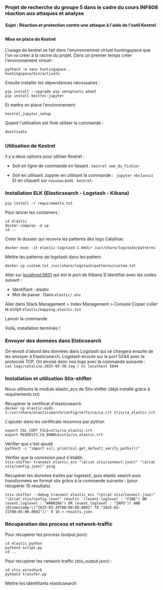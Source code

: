 ### Projet de recherche du groupe 5 dans le cadre du cours INF808 réaction aux attaques et analyse

#### Sujet : Réaction et protection contre une attaque à l'aide de l'outil Kestrel 



##
#### Mise en place de Kestrel
L'usage de kestrel se fait dans l'environnemnet virtuel huntingspace que l'on va créer à la racine du projet. Dans un premier temps créer l'environnement virtuel : 
``` 
python3 -m venv huntingspace .
huntingspace/bin/activate
```
  
Ensuite installer les dépendances nécessaires :
```
pip install --upgrade pip setuptools wheel
pip install kestrel-jupyter
```

Et mettre en place l'environnement 
```
kestrel_jupyter_setup
```

Quand l'utilisation est finie utiliser la commande : 

```deactivate```


##
### Utilisation de Kestrel 
Il y a deux options pour utiliser Kestrel :

- Soit en ligne de commande en faisant :
```kestrel nom_du_fichier```

- Soit en utilisant Jupyter en utilisant la commande :
``` jupyter nbclassic```
Et en cliquant sur ```nouveau``` puis ``` kestrel```.


### Installation ELK (Elasticsearch - Logstash - Kibana)
```
pip install -r requirements.txt
```

Pour lancer les containers :  
```
cd elastic
docker-compose -d up
cd ..
```

Créer le dossier qui recevra les patterns des logs Catalinac  
```
docker exec -it elastic-logstash-1 mkdir /usr/share/logstash/patterns
```

Mettre les patterns de logstash dans les pattern  
```
docker cp custom.txt /usr/share/logstash/patterns/custom.txt
```

Aller sur [localhost:5601](http://localhost:5601/) qui est le port de Kibana
S'identifier avec les codes suivant :
- Identifiant : elastic
- Mot de passe : Dans ```elastic/.env```

Aller dans Stack Management > Index Management > Console
Copier coller le script ```elastic/mapping_elastic.txt```

Lancer la commande

Voilà, installation terminée !

### Envoyer des données dans Elsticsearch

On envoit d'abord des données dans Logstash qui se chargera ensuite de les envoyer à Elasticsearch.
Logstash écoute sur le port 5044 avec le protocole TCP. On envoie donc nos logs avec la commande suivante :  
```cat logs/catalina.2025-03-30.log | nc localhost 5044```

### Installation et utilisation Stix-shifter
Nous utilisons le module elastic_ecs de Stix-shifter (déjà installé grâce à requirements.txt) 

Récupérer le certificat d'elasticsearch  
```docker cp elastic-es01-1:/usr/share/elasticsearch/config/certs/ca/ca.crt stix/ca_elastic.crt```

L'ajouter dans les certificats reconnus par python  
```
export SSL_CERT_FILE=stix/ca_elastic.crt 
export REQUESTS_CA_BUNDLE=stix/ca_elastic.crt
```

Vérifier que c'est ajouté  
```python3 -c "import ssl; print(ssl.get_default_verify_paths())"```

Vérifier que la connexion peut s'établir.  
```stix-shifter transmit elastic_ecs "\$(cat stix/connect.json)" "\$(cat stix/config.json)" ping```

Récupérer les données traités par logstash, puis elastic search puis transformées en format stix grâce à la commande suivante : (pour récupérer 10 résultats)  
```
stix-shifter --debug transmit elastic_ecs "\$(cat stix/connect.json)" "\$(cat stix/config.json)" results '((event.loglevel : "FINE") OR (event.loglevel : "WARNING") OR (event.loglevel : "INFO")) AND (@timestamp:\["2025-03-30T00:00:00.000Z" TO "2025-03-31T00:05:00.000Z"])' 0 10 > results.json
```

### Récupération des process et network-traffic

Pour récupérer les process (output.json):
```
cd elastic_python
python3 script.py
cd ..
```

Pour récupérer les network-traffic (stix_output.json) :
```
cd stix_wireshark
python3 transfer.py
```
Mettre les identifiants elasticsearch

